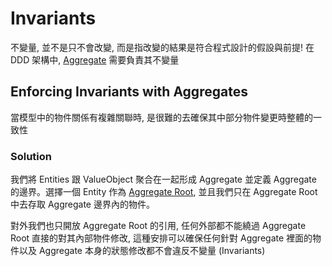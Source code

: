 # Invariants

不變量, 並不是只不會改變, 而是指改變的結果是符合程式設計的假設與前提! 在 DDD 架構中, [Aggregate](spaces/ddd/aggregate.md) 需要負責其不變量

## Enforcing Invariants with Aggregates

當模型中的物件關係有複雜關聯時, 是很難的去確保其中部分物件變更時整體的一致性

### Solution

我們將 Entities 跟 ValueObject 聚合在一起形成 Aggregate 並定義 Aggregate 的邊界。選擇一個 Entity 作為 [Aggregate Root](spaces/ddd/aggregate.md#aggregate-root), 並且我們只在 Aggregate Root 中去存取 Aggregate 邊界內的物件。

對外我們也只開放 Aggregate Root 的引用, 任何外部都不能繞過 Aggregate Root 直接的對其內部物件修改, 這種安排可以確保任何針對 Aggregate 裡面的物件以及 Aggregate 本身的狀態修改都不會違反不變量 (Invariants)

